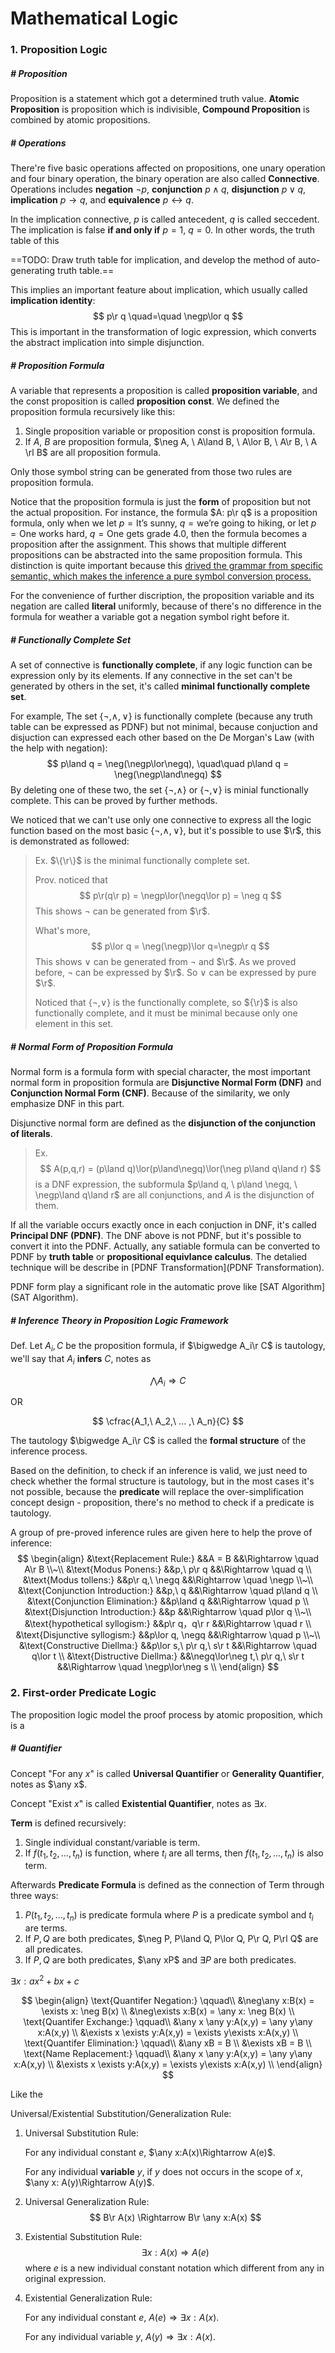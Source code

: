 # Mathematical Logic

$$
\newcommand{\negp}{\neg p}
\newcommand{\negq}{\neg q}
\newcommand{\negr}{\neg r}
\newcommand{\r}{\rightarrow}
\newcommand{\rl}{\leftrightarrow}
\newcommand{\any}{\forall}
$$

### 1. Proposition Logic

##### # Proposition

Proposition is a statement which got a determined truth value. **Atomic Proposition** is proposition which is indivisible, **Compound Proposition** is combined by atomic propositions.



##### # Operations

There're five basic operations affected on propositions, one unary operation and four binary operation, the binary operation are also called **Connective**. Operations includes **negation** $\neg p$, **conjunction** $p \land q$, **disjunction** $p\lor q$, **implication** $p\rightarrow q$, and **equivalence** $p\leftrightarrow q$.

In the implication connective, $p$ is called antecedent, $q$ is called seccedent. The implication is false **if and only if** $p=1,\ q=0$. In other words, the truth table of this

==TODO: Draw truth table for implication, and develop the method of auto-generating truth table.==

This implies an important feature about implication, which usually called **implication identity**:
$$
p\r q \quad=\quad \negp\lor q
$$
This is important in the transformation of logic expression, which converts the abstract implication into simple disjunction.



##### # Proposition Formula

A variable that represents a proposition is called **proposition variable**, and the const proposition is called **proposition const**. We defined the proposition formula recursively like this:

1. Single proposition variable or proposition const is proposition formula.
2. If $A,\ B$ are proposition formula, $\neg A, \ A\land B, \ A\lor B, \ A\r B, \ A \rl B$  are all proposition formula.

Only those symbol string can be generated from those two rules are proposition formula.

Notice that the proposition formula is just the **form** of proposition but not the actual proposition. For instance, the formula $A: p\r q$ is a proposition formula, only when we let $p=\text{It's sunny}$, $q=\text{we're going to hiking}$, or let $p=\text{One works hard}$, $q=\text{One gets grade 4.0}$, then the formula becomes a proposition after the assignment. This shows that multiple different propositions can be abstracted into the same proposition formula. This distinction is quite important because this <u>drived the grammar from specific semantic, which makes the inference a pure symbol conversion process.</u>

For the convenience of further discription, the proposition variable and its negation are called **literal** uniformly, because of there's no difference in the formula for weather a variable got a negation symbol right before it.



##### # Functionally Complete Set

A set of connective is **functionally complete**, if any logic function can be expression only by its elements. If any connective in the set can't be generated by others in the set, it's called **minimal functionally complete set**.

For example, The set $\{\neg, \land, \lor\}$ is functionally complete (because any truth table can be expressed as PDNF) but not minimal, because conjuction and disjuction can expressed each other based on the De Morgan's Law (with the help with negation): 
$$
p\land q = \neg(\negp\lor\negq),
\quad\quad 
p\land q = \neg(\negp\land\negq)
$$
By deleting one of these two, the set $\{\neg, \land\}$ or $\{\neg,\lor\}$ is minial functionally complete. This can be proved by further methods.

We noticed that we can't use only one connective to express all the logic function based on the most basic $\{\neg, \land, \lor\}$, but it's possible to use $\r$, this is demonstrated as followed:

> Ex. $\{\r\}$  is the minimal functionally complete set.
>
> Prov. noticed that
> $$
> p\r(q\r p) = \negp\lor(\negq\lor p) = \neg q
> $$
>  This shows $\neg$ can be generated from $\r$.
>
> What's more,
> $$
> p\lor q = \neg(\negp)\lor q=\negp\r q
> $$
> This shows $\lor$ can be generated from $\neg$ and $\r$. As we proved before, $\neg$ can be expressed by $\r$. So $\lor$ can be expressed by pure $\r$.
>
> Noticed that $\{\neg, \lor\}$ is the functionally complete, so ${\r}$ is also functionally complete, and it must be minimal because only one element in this set.



##### # Normal Form of Proposition Formula

Normal form is a formula form with special character, the most important normal form in proposition formula are **Disjunctive Normal Form (DNF)** and **Conjunction Normal Form (CNF)**. Because of the similarity, we only emphasize DNF in this part. 

Disjunctive normal form are defined as the **disjunction of the conjunction of literals**.

> Ex.
> $$
> A(p,q,r) = (p\land q)\lor(p\land\negq)\lor(\neg p\land q\land r)
> $$
> is a DNF expression, the subformula $p\land q, \ p\land \negq, \ \negp\land q\land r$ are all conjunctions, and $A$ is the  disjunction of them.

If all the variable occurs exactly once in each conjuction in DNF, it's called **Principal DNF (PDNF)**. The  DNF above is not PDNF, but it's possible to convert it into the PDNF. Actually, any satiable formula can be converted to PDNF by **truth table** or **propositional equivlance calculus**. The detalied technique will be describe in [PDNF Transformation](PDNF Transformation).

PDNF form play a significant role in the automatic prove like [SAT Algorithm](SAT Algorithm).



##### # Inference Theory in Proposition Logic Framework

Def. Let $A_i, C$ be the proposition formula, if $\bigwedge A_i\r C$ is tautology, we'll say that $A_i$ **infers** $C$, notes as

$$
\bigwedge A_i \Rightarrow C
$$

OR

$$
\cfrac{A_1,\ A_2,\ ... ,\ A_n}{C}
$$

The tautology $\bigwedge A_i\r C$ is called the **formal structure** of the inference process.

Based on the definition, to check if an inference is valid, we just need to check whether the formal structure is tautology, but in the most cases it's not possible, because the **predicate** will replace the over-simplification concept design - proposition, there's no method to check if a predicate is tautology.

A group of pre-proved inference rules are given here to help the prove of inference:
$$
\begin{align}
&\text{Replacement Rule:}
&&A = B &&\Rightarrow \quad A\r B
\\~\\
&\text{Modus Ponens:}
&&p,\ p\r q &&\Rightarrow \quad q
\\
&\text{Modus tollens:}
&&p\r q,\ \negq  &&\Rightarrow \quad \negp
\\~\\
&\text{Conjunction Introduction:}
&&p,\ q  &&\Rightarrow \quad p\land q
\\
&\text{Conjunction Elimination:}
&&p\land q &&\Rightarrow \quad p
\\
&\text{Disjunction Introduction:}
&&p &&\Rightarrow \quad p\lor q
\\~\\
&\text{hypothetical syllogism:}
&&p\r q，q\r r  &&\Rightarrow \quad r
\\
&\text{Disjunctive syllogism:}
&&p\lor q, \negq &&\Rightarrow \quad p
\\~\\
&\text{Constructive Diellma:}
&&p\lor s,\ p\r q,\ s\r t &&\Rightarrow \quad q\lor t
\\
&\text{Distructive Diellma:}
&&\negq\lor\neg t,\ p\r q,\ s\r t &&\Rightarrow \quad \negp\lor\neg s
\\
\end{align}
$$





### 2. First-order Predicate Logic

The proposition logic model the proof process by atomic proposition, which is a 

##### # Quantifier

Concept "For any $x$" is called **Universal Quantifier** or **Generality Quantifier**, notes as $\any x$.

Concept "Exist $x$" is called **Existential Quantifier**, notes as $\exists x$.



**Term** is defined recursively:

1. Single individual constant/variable is term.
2. If $f(t_1, t_2, ..., t_n)$ is function, where $t_i$ are all terms, then $f(t_1, t_2, ..., t_n)$ is also term.

Afterwards **Predicate Formula** is defined as the connection of Term through three ways:

1. $P(t_1, t_2, ..., t_n)$ is predicate formula where $P$ is a predicate symbol and $t_i$ are terms.
2. If $P,Q$ are both predicates, $\neg P, P\land Q, P\lor Q, P\r Q, P\rl Q$ are all predicates.
3. If $P,Q$ are both predicates, $\any xP$ and $\exists P$ are both predicates.



$\exists x: ax^2+bx+c$




$$
\begin{align}
\text{Quantifer Negation:} \qquad\\
&\neg\any x:B(x) = \exists x: \neg B(x) \\
&\neg\exists x:B(x) = \any x: \neg B(x) \\
\text{Quantifer Exchange:} \qquad\\
&\any x \any y:A(x,y) = \any y\any x:A(x,y) \\
&\exists x \exists y:A(x,y) = \exists y\exists x:A(x,y) \\
\text{Quantifer Elimination:} \qquad\\
&\any xB = B \\
&\exists xB = B \\
\text{Name Replacement:} \qquad\\
&\any x \any y:A(x,y) = \any y\any x:A(x,y) \\
&\exists x \exists y:A(x,y) = \exists y\exists x:A(x,y) \\
\end{align}
$$



Like the

Universal/Existential Substitution/Generalization Rule:

1. Universal Substitution Rule:

   For any individual constant $e$, $\any x:A(x)\Rightarrow A(e)$.

   For any individual **variable** $y$, if $y$ does not occurs in the scope of $x$, $\any x: A(y)\Rightarrow A(y)$.

2. Universal Generalization Rule:
   $$
   B\r A(x) \Rightarrow B\r \any x:A(x)
   $$

3. Existential Substitution Rule:
   $$
   \exists x:A(x)\Rightarrow A(e)
   $$
   where $e$ is a new individual constant notation which different from any in original expression.

4. Existential Generalization Rule:

   For any individual constant $e$, $A(e)\Rightarrow \exists x:A(x)$.

   For any individual variable $y$, $A(y)\Rightarrow \exists x:A(x)$.






